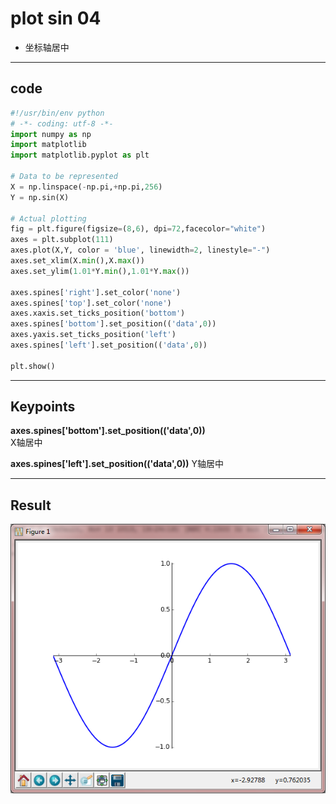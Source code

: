 # plot sin 04
* 坐标轴居中
---

## code 

```python
#!/usr/bin/env python
# -*- coding: utf-8 -*-
import numpy as np
import matplotlib
import matplotlib.pyplot as plt

# Data to be represented
X = np.linspace(-np.pi,+np.pi,256)
Y = np.sin(X)

# Actual plotting
fig = plt.figure(figsize=(8,6), dpi=72,facecolor="white")
axes = plt.subplot(111)
axes.plot(X,Y, color = 'blue', linewidth=2, linestyle="-")
axes.set_xlim(X.min(),X.max())
axes.set_ylim(1.01*Y.min(),1.01*Y.max())

axes.spines['right'].set_color('none')
axes.spines['top'].set_color('none')
axes.xaxis.set_ticks_position('bottom')
axes.spines['bottom'].set_position(('data',0))
axes.yaxis.set_ticks_position('left')
axes.spines['left'].set_position(('data',0))

plt.show()

```
---

## Keypoints
**axes.spines['bottom'].set_position(('data',0))**  
X轴居中

**axes.spines['left'].set_position(('data',0))**
Y轴居中

---
## Result

![plot-sin-04](https://raw.githubusercontent.com/urmyfaith/urmyfaith.github.io/master/matplot/matplotGallery/images/plot-sin-04.png)
